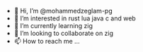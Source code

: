 - 👋 Hi, I’m @mohammedzeglam-pg
- 👀 I’m interested in rust lua java c and web
- 🌱 I’m currently learning zig
- 💞️ I’m looking to collaborate on zig
- 📫 How to reach me ...

<!---
mohammedzeglam-pg/mohammedzeglam-pg is a ✨ special ✨ repository because its `README.md` (this file) appears on your GitHub profile.
You can click the Preview link to take a look at your changes.
--->
